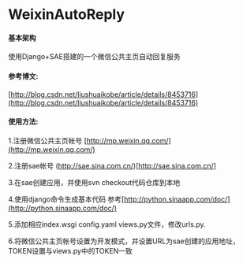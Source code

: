 WeixinAutoReply
===============

#### 基本架构
使用Django+SAE搭建的一个微信公共主页自动回复服务

#### 参考博文:
[http://blog.csdn.net/liushuaikobe/article/details/8453716](http://blog.csdn.net/liushuaikobe/article/details/8453716)

#### 使用方法:

1.注册微信公共主页帐号 [http://mp.weixin.qq.com/](http://mp.weixin.qq.com/)

2.注册sae帐号 (http://sae.sina.com.cn/)[http://sae.sina.com.cn/]

3.在sae创建应用，并使用svn checkout代码仓库到本地

4.使用django命令生成基本代码 参考[http://python.sinaapp.com/doc/](http://python.sinaapp.com/doc/)

5.添加相应index.wsgi  config.yaml views.py文件，修改urls.py. 

6.将微信公共主页帐号设置为开发模式，并设置URL为sae创建的应用地址，TOKEN设置与views.py中的TOKEN一致

